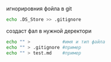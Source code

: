 игнорировния фойла в git
```bash
echo .DS_Store >> .gitignore
```
создаст фал в нужной деректори  
```bash
echo "" >            #имя и тип файла
echo "" > .gitignore #пример 
echo "" > test.md    #пример 
```